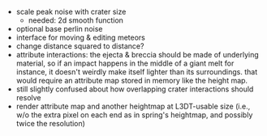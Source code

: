 - scale peak noise with crater size
	- needed: 2d smooth function
- optional base perlin noise
- interface for moving & editing meteors
- change distance squared to distance?
- attribute interactions: the ejecta & breccia should be made of underlying material, so if an impact happens in the middle of a giant melt for instance, it doesn't weirdly make itself lighter than its surroundings. that would require an attribute map stored in memory like the height map.
- still slightly confused about how overlapping crater interactions should resolve
- render attribute map and another heightmap at L3DT-usable size (i.e., w/o the extra pixel on each end as in spring's heightmap, and possibly twice the resolution)